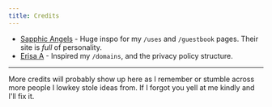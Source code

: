 ```yaml
---
title: Credits
---
```


- [Sapphic Angels](https://sapphic.moe/) - Huge inspo for my `/uses` and `/guestbook` pages. Their site is _full_ of personality.
- [Erisa A](https://erisa.uk) - Inspired my `/domains`, and the privacy policy structure.

---

<p class="italic text-lithium-white/60">More credits will probably show up here as I remember or stumble across more people I lowkey stole ideas from. If I forgot you yell at me kindly and I'll fix it.</p>
